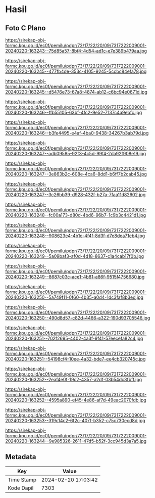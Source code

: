 # Hasil

## Foto C Plano

https://sirekap-obj-formc.kpu.go.id/ec0f/pemilu/pdpr/73/17/22/20/09/7317222009001-20240220-163243--75d85a57-8bf4-4d54-ad1c-e7e389b479aa.jpg

https://sirekap-obj-formc.kpu.go.id/ec0f/pemilu/pdpr/73/17/22/20/09/7317222009001-20240220-163245--477fb4de-353c-4105-9245-5ccbc84efa78.jpg

https://sirekap-obj-formc.kpu.go.id/ec0f/pemilu/pdpr/73/17/22/20/09/7317222009001-20240220-163245--d5476e73-67a8-4874-ab12-c6bc94e0671d.jpg

https://sirekap-obj-formc.kpu.go.id/ec0f/pemilu/pdpr/73/17/22/20/09/7317222009001-20240220-163246--ffb55105-63bf-4fc2-9e52-7137c4a9ebfc.jpg

https://sirekap-obj-formc.kpu.go.id/ec0f/pemilu/pdpr/73/17/22/20/09/7317222009001-20240220-163246--b3fe4495-e4af-4ba0-9438-34267b3ab79d.jpg

https://sirekap-obj-formc.kpu.go.id/ec0f/pemilu/pdpr/73/17/22/20/09/7317222009001-20240220-163247--adb09585-92f3-4c5d-99f4-2da92f908e19.jpg

https://sirekap-obj-formc.kpu.go.id/ec0f/pemilu/pdpr/73/17/22/20/09/7317222009001-20240220-163247--3e863b2c-608e-4ca6-8dd1-b6ff7b2cab45.jpg

https://sirekap-obj-formc.kpu.go.id/ec0f/pemilu/pdpr/73/17/22/20/09/7317222009001-20240220-163247--3c26bb39-d928-432f-b27a-7faa11d82602.jpg

https://sirekap-obj-formc.kpu.go.id/ec0f/pemilu/pdpr/73/17/22/20/09/7317222009001-20240220-163248--fc00a173-d80d-4bd6-96b7-1c9b3c4421d1.jpg

https://sirekap-obj-formc.kpu.go.id/ec0f/pemilu/pdpr/73/17/22/20/09/7317222009001-20240220-163248--908623e4-4b1c-4f4f-8d3f-d7e8dea71eb4.jpg

https://sirekap-obj-formc.kpu.go.id/ec0f/pemilu/pdpr/73/17/22/20/09/7317222009001-20240220-163249--5a09baf3-af0d-4d18-8637-c1a4cab17f0b.jpg

https://sirekap-obj-formc.kpu.go.id/ec0f/pemilu/pdpr/73/17/22/20/09/7317222009001-20240220-163249--8687c03c-ace1-4b81-a86f-9515f4756680.jpg

https://sirekap-obj-formc.kpu.go.id/ec0f/pemilu/pdpr/73/17/22/20/09/7317222009001-20240220-163250--5a749f11-0f60-4b35-a0d4-1dc3faf8b3ed.jpg

https://sirekap-obj-formc.kpu.go.id/ec0f/pemilu/pdpr/73/17/22/20/09/7317222009001-20240220-163250--490d8d57-c82d-4466-a322-190d93705546.jpg

https://sirekap-obj-formc.kpu.go.id/ec0f/pemilu/pdpr/73/17/22/20/09/7317222009001-20240220-163251--702f2695-4402-4a3f-9f41-57eecefa82c4.jpg

https://sirekap-obj-formc.kpu.go.id/ec0f/pemilu/pdpr/73/17/22/20/09/7317222009001-20240220-163251--54198cf4-10ee-4a32-bde7-ee4cb320745c.jpg

https://sirekap-obj-formc.kpu.go.id/ec0f/pemilu/pdpr/73/17/22/20/09/7317222009001-20240220-163252--2eaf4e0f-19c2-4357-a2df-03b54dc3fbff.jpg

https://sirekap-obj-formc.kpu.go.id/ec0f/pemilu/pdpr/73/17/22/20/09/7317222009001-20240220-163252--4595a890-ef45-4e86-af7d-49eac2070fdb.jpg

https://sirekap-obj-formc.kpu.go.id/ec0f/pemilu/pdpr/73/17/22/20/09/7317222009001-20240220-163253--319c14c2-6f2c-407f-b352-c75c730ecd8d.jpg

https://sirekap-obj-formc.kpu.go.id/ec0f/pemilu/pdpr/73/17/22/20/09/7317222009001-20240220-163244--9e985326-2611-47d5-b52f-3cc945d3a7a5.jpg


## Metadata

| Key        | Value               |
| ---------- | ------------------- |
| Time Stamp | 2024-02-20 17:03:42 |
| Kode Dapil | 7303                |



